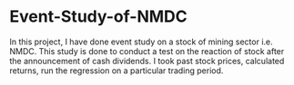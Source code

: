 # Event-Study-of-NMDC
In this project, I have done event study on a stock of mining sector i.e. NMDC. This study is done to conduct a test on the reaction of stock after the announcement of cash dividends. I took past stock prices, calculated returns, run the regression on a particular trading period. 
